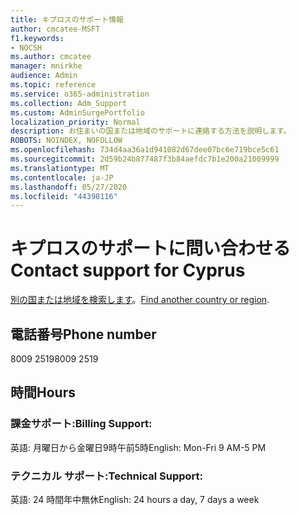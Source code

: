 ```yaml
---
title: キプロスのサポート情報
author: cmcatee-MSFT
f1.keywords:
- NOCSH
ms.author: cmcatee
manager: mnirkhe
audience: Admin
ms.topic: reference
ms.service: o365-administration
ms.collection: Adm_Support
ms.custom: AdminSurgePortfolio
localization_priority: Normal
description: お住まいの国または地域のサポートに連絡する方法を説明します。
ROBOTS: NOINDEX, NOFOLLOW
ms.openlocfilehash: 734d4aa36a1d941082d67dee07bc6e719bce5c61
ms.sourcegitcommit: 2d59b24b877487f3b84aefdc7b1e200a21009999
ms.translationtype: MT
ms.contentlocale: ja-JP
ms.lasthandoff: 05/27/2020
ms.locfileid: "44398116"
---
```

# <a name="contact-support-for-cyprus"></a><span data-ttu-id="35fa8-103">キプロスのサポートに問い合わせる</span><span class="sxs-lookup"><span data-stu-id="35fa8-103">Contact support for Cyprus</span></span>

<span data-ttu-id="35fa8-104">[別の国または地域を検索します](../contact-support-for-business-products.md)。</span><span class="sxs-lookup"><span data-stu-id="35fa8-104">[Find another country or region](../contact-support-for-business-products.md).</span></span>

## <a name="phone-number"></a><span data-ttu-id="35fa8-105">電話番号</span><span class="sxs-lookup"><span data-stu-id="35fa8-105">Phone number</span></span>
<span data-ttu-id="35fa8-106">8009 2519</span><span class="sxs-lookup"><span data-stu-id="35fa8-106">8009 2519</span></span>

## <a name="hours"></a><span data-ttu-id="35fa8-107">時間</span><span class="sxs-lookup"><span data-stu-id="35fa8-107">Hours</span></span>
### <a name="billing-support"></a><span data-ttu-id="35fa8-108">課金サポート:</span><span class="sxs-lookup"><span data-stu-id="35fa8-108">Billing Support:</span></span>

<span data-ttu-id="35fa8-109">英語: 月曜日から金曜日9時午前5時</span><span class="sxs-lookup"><span data-stu-id="35fa8-109">English: Mon-Fri 9 AM-5 PM</span></span>

### <a name="technical-support"></a><span data-ttu-id="35fa8-110">テクニカル サポート:</span><span class="sxs-lookup"><span data-stu-id="35fa8-110">Technical Support:</span></span>

<span data-ttu-id="35fa8-111">英語: 24 時間年中無休</span><span class="sxs-lookup"><span data-stu-id="35fa8-111">English: 24 hours a day, 7 days a week</span></span>
